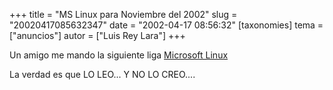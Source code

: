 +++
title = "MS Linux para Noviembre del 2002"
slug = "20020417085632347"
date = "2002-04-17 08:56:32"
[taxonomies]
tema = ["anuncios"]
autor = ["Luis Rey Lara"]
+++

  

Un amigo me mando la siguiente liga [Microsoft
Linux](http://www.mslinux.org)  

La verdad es que LO LEO... Y NO LO CREO....

